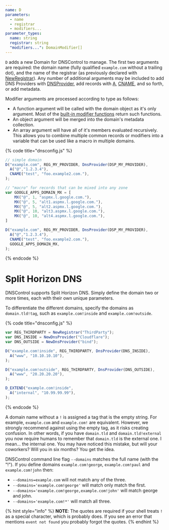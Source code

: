 ```yaml
---
name: D
parameters:
  - name
  - registrar
  - modifiers...
parameter_types:
  name: string
  registrar: string
  "modifiers...": DomainModifier[]
---
```


`D` adds a new Domain for DNSControl to manage. The first two arguments are required: the domain name (fully qualified `example.com` without a trailing dot), and the
name of the registrar (as previously declared with [NewRegistrar](NewRegistrar.md)). Any number of additional arguments may be included to add DNS Providers with [DNSProvider](NewDnsProvider.md),
add records with [A](../domain-modifiers/A.md), [CNAME](../domain-modifiers/CNAME.md), and so forth, or add metadata.

Modifier arguments are processed according to type as follows:

- A function argument will be called with the domain object as it's only argument. Most of the [built-in modifier functions](https://docs.dnscontrol.org/language-reference/domain-modifiers-modifiers) return such functions.
- An object argument will be merged into the domain's metadata collection.
- An array argument will have all of it's members evaluated recursively. This allows you to combine multiple common records or modifiers into a variable that can
   be used like a macro in multiple domains.

{% code title="dnsconfig.js" %}
```javascript
// simple domain
D("example.com", REG_MY_PROVIDER, DnsProvider(DSP_MY_PROVIDER),
  A("@","1.2.3.4"),
  CNAME("test", "foo.example2.com."),
);

// "macro" for records that can be mixed into any zone
var GOOGLE_APPS_DOMAIN_MX = [
    MX("@", 1, "aspmx.l.google.com."),
    MX("@", 5, "alt1.aspmx.l.google.com."),
    MX("@", 5, "alt2.aspmx.l.google.com."),
    MX("@", 10, "alt3.aspmx.l.google.com."),
    MX("@", 10, "alt4.aspmx.l.google.com."),
]

D("example.com", REG_MY_PROVIDER, DnsProvider(DSP_MY_PROVIDER),
  A("@","1.2.3.4"),
  CNAME("test", "foo.example2.com."),
  GOOGLE_APPS_DOMAIN_MX,
);
```
{% endcode %}

# Split Horizon DNS

DNSControl supports Split Horizon DNS. Simply
define the domain two or more times, each with
their own unique parameters.

To differentiate the different domains, specify the domains as
`domain.tld!tag`, such as `example.com!inside` and
`example.com!outside`.

{% code title="dnsconfig.js" %}
```javascript
var REG_THIRDPARTY = NewRegistrar("ThirdParty");
var DNS_INSIDE = NewDnsProvider("Cloudflare");
var DNS_OUTSIDE = NewDnsProvider("bind");

D("example.com!inside", REG_THIRDPARTY, DnsProvider(DNS_INSIDE),
  A("www", "10.10.10.10"),
);

D("example.com!outside", REG_THIRDPARTY, DnsProvider(DNS_OUTSIDE),
  A("www", "20.20.20.20"),
);

D_EXTEND("example.com!inside",
  A("internal", "10.99.99.99"),
);
```
{% endcode %}

A domain name without a `!` is assigned a tag that is the empty
string. For example, `example.com` and `example.com!` are equivalent.
However, we strongly recommend against using the empty tag, as it
risks creating confusion.  In other words, if you have `domain.tld`
and `domain.tld!external` you now require humans to remember that
`domain.tld` is the external one.  I mean... the internal one.  You
may have noticed this mistake, but will your coworkers?  Will you in
six months? You get the idea.

DNSControl command line flag `--domains` matches the full name (with the "!").  If you
define domains `example.com!george`, `example.com!paul` and `example.com!john` then:

* `--domains=example.com` will not match any of the three.
* `--domains='example.com!george'` will match only match the first.
* `--domains='example.com!george,example.com!john'` will match george and john.
* `--domains='example.com!*'` will match all three.

{% hint style="info" %}
**NOTE**: The quotes are required if your shell treats `!` as a special
character, which is probably does.  If you see an error that mentions
`event not found` you probably forgot the quotes.
{% endhint %}
